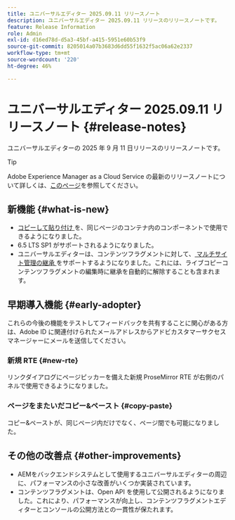 ```yaml
---
title: ユニバーサルエディター 2025.09.11 リリースノート
description: ユニバーサルエディター 2025.09.11 リリースのリリースノートです。
feature: Release Information
role: Admin
exl-id: d16ed78d-d5a3-45bf-a415-5951e60b53f9
source-git-commit: 8205014a07b3683d6dd55f1632f5ac06a62e2337
workflow-type: tm+mt
source-wordcount: '220'
ht-degree: 46%

---
```



# ユニバーサルエディター 2025.09.11 リリースノート {#release-notes}

ユニバーサルエディターの 2025 年 9 月 11 日リリースのリリースノートです。

>[!TIP]
>
>Adobe Experience Manager as a Cloud Service の最新のリリースノートについて詳しくは、[このページ](/help/release-notes/release-notes-cloud/release-notes-current.md)を参照してください。

## 新機能 {#what-is-new}

* [ コピーして貼り付け ](/help/sites-cloud/authoring/universal-editor/authoring.md#copy-paste) を、同じページのコンテナ内のコンポーネントで使用できるようになりました。
* 6.5 LTS SP1 がサポートされるようになりました。
* ユニバーサルエディターは、コンテンツフラグメントに対して、[ マルチサイト管理の継承 ](/help/sites-cloud/authoring/universal-editor/inheritance.md) をサポートするようになりました。これには、ライブコピーコンテンツフラグメントの編集時に継承を自動的に解除することも含まれます。

## 早期導入機能 {#early-adopter}

これらの今後の機能をテストしてフィードバックを共有することに関心がある方は、Adobe ID に関連付けられたメールアドレスからアドビカスタマーサクセスマネージャーにメールを送信してください。

### 新規 RTE {#new-rte}

リンクダイアログにページピッカーを備えた新規 ProseMirror RTE が右側のパネルで使用できるようになりました。

### ページをまたいだコピー&amp;ペースト {#copy-paste}

コピー&amp;ペーストが、同じページ内だけでなく、ページ間でも可能になりました。

## その他の改善点 {#other-improvements}

* AEMをバックエンドシステムとして使用するユニバーサルエディターの周辺に、パフォーマンスの小さな改善がいくつか実装されています。
* コンテンツフラグメントは、Open API を使用して公開されるようになりました。これにより、パフォーマンスが向上し、コンテンツフラグメントエディターとコンソールの公開方法との一貫性が保たれます。
